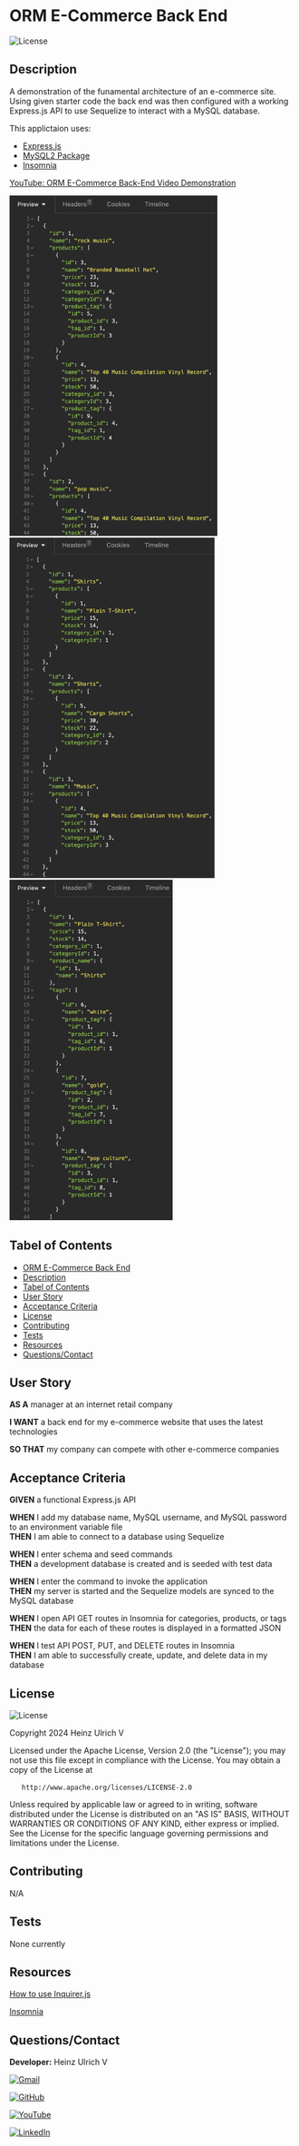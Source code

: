 # ORM E-Commerce Back End

![License](https://img.shields.io/badge/License-Apache%202.0-blue.svg)

## Description

A demonstration of the funamental architecture of an e-commerce site. Using given starter code the back end was then configured with a working Express.js API to use Sequelize to interact with a MySQL database.

This applictaion uses:

- [Express.js](https://www.npmjs.com/package/express)
- [MySQL2 Package](https://www.npmjs.com/package/mysql2)
- [Insomnia](https://insomnia.rest/)

[YouTube: ORM E-Commerce Back-End Video Demonstration](https://www.youtube.com/watch?v=uWY5n3dM3VU)

<img src="images/tagsSS.jpg" alt="tags list" height="600"/>
<img src="images/categoriesSS.jpg" alt="categories list" height="600"/>
<img src="images/productsSS.jpg" alt="products list" height="600"/>

## Tabel of Contents

- [ORM E-Commerce Back End](#orm-e-commerce-back-end)<br>
- [Description](#description)<br>
- [Tabel of Contents](#tabel-of-contents)<br>
- [User Story](#user-story)<br>
- [Acceptance Criteria](#acceptance-criteria)<br>
- [License](#license)<br>
- [Contributing](#contributing)<br>
- [Tests](#tests)<br>
- [Resources](#resources)<br>
- [Questions/Contact](#questionscontact)

## User Story

**AS A** manager at an internet retail company <br>

**I WANT** a back end for my e-commerce website that uses the latest technologies <br>

**SO THAT** my company can compete with other e-commerce companies

## Acceptance Criteria

**GIVEN** a functional Express.js API

**WHEN** I add my database name, MySQL username, and MySQL password to an environment variable file <br>
**THEN** I am able to connect to a database using Sequelize

**WHEN** I enter schema and seed commands <br>
**THEN** a development database is created and is seeded with test data

**WHEN** I enter the command to invoke the application <br>
**THEN** my server is started and the Sequelize models are synced to the MySQL database

**WHEN** I open API GET routes in Insomnia for categories, products, or tags <br>
**THEN** the data for each of these routes is displayed in a formatted JSON

**WHEN** I test API POST, PUT, and DELETE routes in Insomnia <br>
**THEN** I am able to successfully create, update, and delete data in my database

## License

![License](https://img.shields.io/badge/License-Apache%202.0-blue.svg)

Copyright 2024 Heinz Ulrich V

Licensed under the Apache License, Version 2.0 (the "License");
you may not use this file except in compliance with the License.
You may obtain a copy of the License at

       http://www.apache.org/licenses/LICENSE-2.0

Unless required by applicable law or agreed to in writing, software
distributed under the License is distributed on an "AS IS" BASIS,
WITHOUT WARRANTIES OR CONDITIONS OF ANY KIND, either express or implied.
See the License for the specific language governing permissions and
limitations under the License.

## Contributing

N/A

## Tests

None currently

## Resources

[How to use Inquirer.js](https://javascript.plainenglish.io/how-to-inquirer-js-c10a4e05ef1f)

[Insomnia](https://insomnia.rest/)

## Questions/Contact

**Developer:** Heinz Ulrich V

[![Gmail](assets/images/GMAIL.png)](mailto:heinzulrichv@gmail.com)<br>

[![GitHub](https://img.shields.io/badge/GitHub-100000?style=for-the-badge&logo=github&logoColor=white)](https://www.github.com/TheOarsman)<br>

[![YouTube](assets/images/YouTube.png)](https://www.youtube.com/@theoarsman4581)<br>

[![LinkedIn](assets/images/LinkedIn.png)](https://www.linkedin.com/in/heinz-ulrich-v-3a3486a0/)
